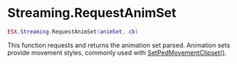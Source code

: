 # Streaming.RequestAnimSet

```lua
ESX.Streaming.RequestAnimSet(animSet, cb)
```

This function requests and returns the animation set parsed. Animation sets provide movement styles, commonly used with [SetPedMovementClipset()](https://runtime.fivem.net/doc/reference.html#_0xAF8A94EDE7712BEF).
